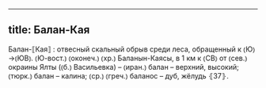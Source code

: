 
---
title: Балан-Кая
---
Балан-⟦Кая⟧
: отвесный скальный обрыв среди леса, обращенный к ⦅Ю⦆→⦅ЮВ⦆. ⦅Ю-вост.⦆ ⦅оконеч.⦆ ⦅хр.⦆ Баланын-Каясы, в 1 км к ⦅СВ⦆ от ⦅сев.⦆ окраины Ялты (⦅б.⦆ Васильевка) – ⦅иран.⦆ балан – верхний, высокий; ⦅тюрк.⦆ балан – калина; ⦅ср.⦆ ⦅греч.⦆ баланос – дуб, жёлудь ⦃З7⦄.
